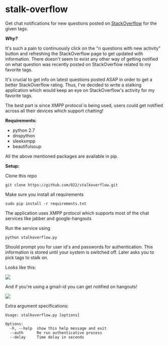 stalk-overflow
=============
Get chat notifications for new questions posted on [StackOverflow] for the given tags.


***Why?***

It's such a pain to continuously click on the "n questions with new activity" button and refreshing the StackOverflow page to get updated with information. There doesn't seem to exist any other way of getting notified on what question was recently posted on StackOverflow related to my favorite tags.

It's crucial to get info on latest questions posted ASAP in order to get a better StackOverflow rating. Thus, I've decided to write a stalking application which would keep an eye on StackOverflow's activity for my favorite tags.

The best part is since XMPP protocol is being used, users could get notified across all their devices which support chatting!


**Requirements:**

* python 2.7
* dnspython
* sleekxmpp
* beautifulsoup

All the above mentioned packages are available in pip.


**Setup:**

Clone this repo

`git clone https://github.com/022/stalkoverflow.git`

Make sure you install all requirements

`sudo pip install -r requirements.txt`

The application uses XMPP protocol which supports most of the chat services like jabber and google-hangouts

Run the service using

`python stalkoverflow.py`

Should prompt you for user id's and passwords for authentication. This information is stored until your system is switched off. Later asks you to pick tags to stalk on.

Looks like this:

![](http://s30.postimg.org/60l0swy5t/terminal_scrot.png)

And if you're using a gmail-id you can get notified on hangouts!

![](http://s4.postimg.org/i0nghcn3x/chat_preview.png)

Extra argument specifications:
```
Usage: stalkoverflow.py [options]

Options:
  -h, --help  show this help message and exit
  --auth      Re run authenticative process
  --delay     Time delay in seconds
```


[StackOverflow]:http://stackoverflow.com/
